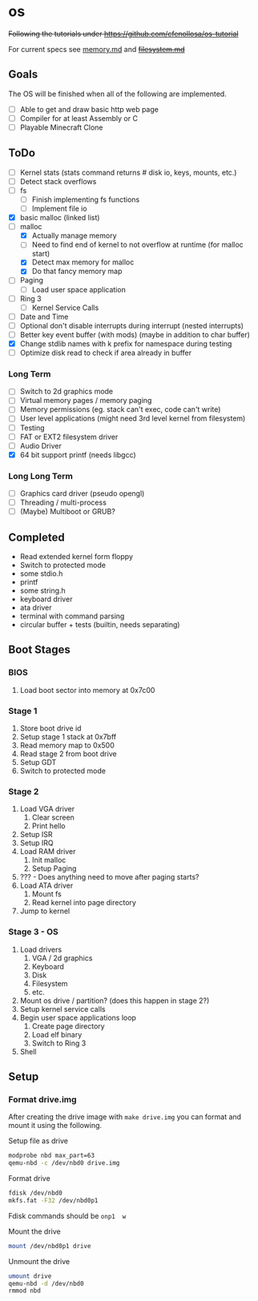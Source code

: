 # os

~~Following the tutorials under https://github.com/cfenollosa/os-tutorial~~

For current specs see [memory.md](memory.md) and ~~[filesystem.md](filesystem.md)~~

## Goals

The OS will be finished when all of the following are implemented.

- [ ] Able to get and draw basic http web page
- [ ] Compiler for at least Assembly or C
- [ ] Playable Minecraft Clone

## ToDo

- [ ] Kernel stats (stats command returns # disk io, keys, mounts, etc.)
- [ ] Detect stack overflows
- [ ] fs
  - [ ] Finish implementing fs functions
  - [ ] Implement file io
- [x] basic malloc (linked list)
- [ ] malloc
  - [x] Actually manage memory
  - [ ] Need to find end of kernel to not overflow at runtime (for malloc start)
  - [x] Detect max memory for malloc
  - [x] Do that fancy memory map
- [ ] Paging
  - [ ] Load user space application
- [ ] Ring 3
  - [ ] Kernel Service Calls
- [ ] Date and Time
- [ ] Optional don't disable interrupts during interrupt (nested interrupts)
- [ ] Better key event buffer (with mods) (maybe in addition to char buffer)
- [x] Change stdlib names with k prefix for namespace during testing
- [ ] Optimize disk read to check if area already in buffer

### Long Term

- [ ] Switch to 2d graphics mode
- [ ] Virtual memory pages / memory paging
- [ ] Memory permissions (eg. stack can't exec, code can't write)
- [ ] User level applications (might need 3rd level kernel from filesystem)
- [ ] Testing
- [ ] FAT or EXT2 filesystem driver
- [ ] Audio Driver
- [x] 64 bit support printf (needs libgcc)

### Long Long Term

- [ ] Graphics card driver (pseudo opengl)
- [ ] Threading / multi-process
- [ ] (Maybe) Multiboot or GRUB?

## Completed

- Read extended kernel form floppy
- Switch to protected mode
- some stdio.h
- printf
- some string.h
- keyboard driver
- ata driver
- terminal with command parsing
- circular buffer + tests (builtin, needs separating)

## Boot Stages

### BIOS

1. Load boot sector into memory at 0x7c00

### Stage 1

1. Store boot drive id
2. Setup stage 1 stack at 0x7bff
3. Read memory map to 0x500
4. Read stage 2 from boot drive
5. Setup GDT
6. Switch to protected mode

### Stage 2

1. Load VGA driver
   1. Clear screen
   2. Print hello
2. Setup ISR
3. Setup IRQ
4. Load RAM driver
   1. Init malloc
   2. Setup Paging
5. ??? - Does anything need to move after paging starts?
6. Load ATA driver
   1. Mount fs
   2. Read kernel into page directory
7. Jump to kernel

### Stage 3 - OS

1. Load drivers
   1. VGA / 2d graphics
   2. Keyboard
   3. Disk
   4. Filesystem
   5. etc.
2. Mount os drive / partition? (does this happen in stage 2?)
3. Setup kernel service calls
4. Begin user space applications loop
   1. Create page directory
   2. Load elf binary
   3. Switch to Ring 3
5. Shell

## Setup

### Format drive.img

After creating the drive image with `make drive.img` you can format and mount it
using the following.

Setup file as drive

```sh
modprobe nbd max_part=63
qemu-nbd -c /dev/nbd0 drive.img
```

Format drive

```sh
fdisk /dev/nbd0
mkfs.fat -F32 /dev/nbd0p1
```

Fdisk commands should be `onp1  w`

Mount the drive

```sh
mount /dev/nbd0p1 drive
```

Unmount the drive

```sh
umount drive
qemu-nbd -d /dev/nbd0
rmmod nbd
```
